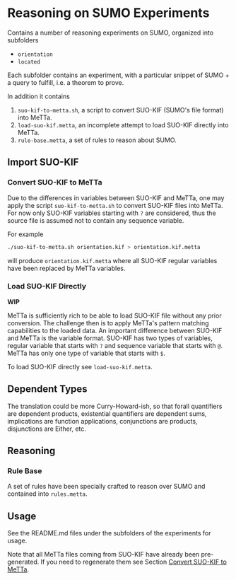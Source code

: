 # Reasoning on SUMO Experiments

Contains a number of reasoning experiments on SUMO, organized into
subfolders

* `orientation`
* `located`

Each subfolder contains an experiment, with a particular snippet of
SUMO + a query to fulfill, i.e. a theorem to prove.

In addition it contains
1. `suo-kif-to-metta.sh`, a script to convert SUO-KIF (SUMO's file
   format) into MeTTa.
2. `load-suo-kif.metta`, an incomplete attempt to load SUO-KIF
   directly into MeTTa.
3. `rule-base.metta`, a set of rules to reason about SUMO.

## Import SUO-KIF

### Convert SUO-KIF to MeTTa

Due to the differences in variables between SUO-KIF and MeTTa, one may
apply the script `suo-kif-to-metta.sh` to convert SUO-KIF files into
MeTTa.  For now only SUO-KIF variables starting with `?` are
considered, thus the source file is assumed not to contain any
sequence variable.

For example

```bash
./suo-kif-to-metta.sh orientation.kif > orientation.kif.metta
```

will produce `orientation.kif.metta` where all SUO-KIF regular
variables have been replaced by MeTTa variables.

### Load SUO-KIF Directly

**WIP**

MeTTa is sufficiently rich to be able to load SUO-KIF file without any
prior conversion.  The challenge then is to apply MeTTa's pattern
matching capabilities to the loaded data.  An important difference
between SUO-KIF and MeTTa is the variable format.  SUO-KIF has two
types of variables, regular variable that starts with `?` and sequence
variable that starts with `@`.  MeTTa has only one type of variable
that starts with `$`.

To load SUO-KIF directly see `load-suo-kif.metta`.

## Dependent Types

The translation could be more Curry-Howard-ish, so that forall
quantifiers are dependent products, existential quantifiers are
dependent sums, implications are function applications, conjunctions
are products, disjunctions are Either, etc.

## Reasoning

### Rule Base

A set of rules have been specially crafted to reason over SUMO and
contained into `rules.metta`.

## Usage

See the README.md files under the subfolders of the experiments
for usage.

Note that all MeTTa files coming from SUO-KIF have already been
pre-generated.  If you need to regenerate them see Section [Convert
SUO-KIF to MeTTa](#convert-suo-kif-to-metta).

